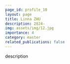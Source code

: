 ```yaml
---
page_id: profile_10
layout: page
title: Linna ZHU
description: 2024-
img: assets/img/12.jpg
importance: 4
category: master
related_publications: false
---
```



description
